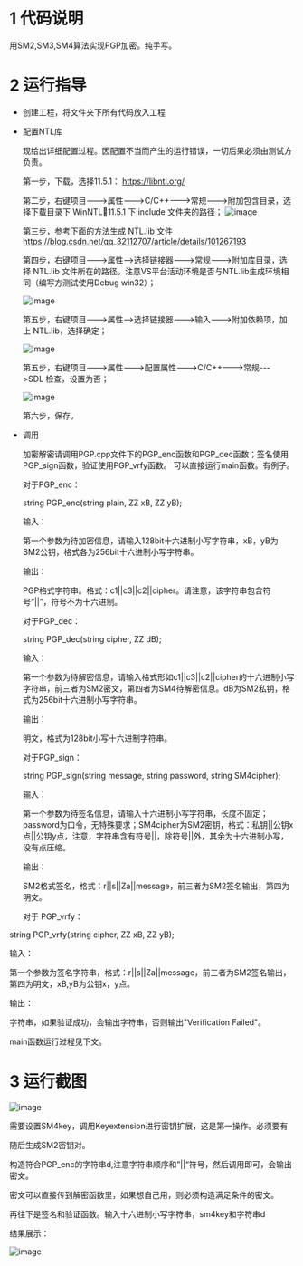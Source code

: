 # 1 代码说明

用SM2,SM3,SM4算法实现PGP加密。纯手写。

# 2 运行指导
- 创建工程，将文件夹下所有代码放入工程

- 配置NTL库

  现给出详细配置过程。因配置不当而产生的运行错误，一切后果必须由测试方负责。
  
  第一步，下载，选择11.5.1：
  [https://libntl.org/ ](https://libntl.org/download.html)
  
  第二步，右键项目--->属性--->C/C++--->常规--->附加包含目录，选择下载目录下 WinNTL11.5.1 下 include 文件夹的路径；
  ![image](https://raw.githubusercontent.com/Pozsk209/automatic-octo-tribble/main/pic/p1.png)
  
  第三步，参考下面的方法生成 NTL.lib 文件
  https://blog.csdn.net/qq_32112707/article/details/101267193
  
  第四步，右键项目--->属性-->选择链接器--->常规--->附加库目录，选择 NTL.lib 文件所在的路径。注意VS平台活动环境是否与NTL.lib生成环境相同（编写方测试使用Debug win32）；
  
  ![image](https://raw.githubusercontent.com/Pozsk209/automatic-octo-tribble/main/pic/p2.png)

  
  第五步，右键项目--->属性-->选择链接器--->输入--->附加依赖项，加上 NTL.lib，选择确定；
  
  ![image](https://raw.githubusercontent.com/Pozsk209/automatic-octo-tribble/main/pic/p3.png)
  
  第五步，右键项目--->属性--->配置属性--->C/C++--->常规--->SDL 检查，设置为否；
    
  ![image](https://raw.githubusercontent.com/Pozsk209/automatic-octo-tribble/main/pic/p4.png)

  第六步，保存。
  
- 调用

  加密解密请调用PGP.cpp文件下的PGP_enc函数和PGP_dec函数；签名使用PGP_sign函数，验证使用PGP_vrfy函数。 可以直接运行main函数。有例子。
  
  对于PGP_enc：
  
  string PGP_enc(string plain, ZZ xB, ZZ yB); 
  
  输入：
  
  第一个参数为待加密信息，请输入128bit十六进制小写字符串，xB，yB为SM2公钥，格式各为256bit十六进制小写字符串。 
  
  输出：
  
  PGP格式字符串。格式：c1||c3||c2||cipher。请注意，该字符串包含符号“||”，符号不为十六进制。
  
  对于PGP_dec：
  
  string PGP_dec(string cipher, ZZ dB); 
  
  输入：
  
  第一个参数为待解密信息，请输入格式形如c1||c3||c2||cipher的十六进制小写字符串，前三者为SM2密文，第四者为SM4待解密信息。dB为SM2私钥，格式为256bit十六进制小写字符串。 
  
  输出：
  
  明文，格式为128bit小写十六进制字符串。

  对于PGP_sign：
  
  string PGP_sign(string message, string password, string SM4cipher);
  
  输入：
  
  第一个参数为待签名信息，请输入十六进制小写字符串，长度不固定；password为口令，无特殊要求；SM4cipher为SM2密钥，格式：私钥||公钥x点||公钥y点，注意，字符串含有符号||，除符号||外，其余为十六进制小写，没有点压缩。 
  
  输出：
  
  SM2格式签名，格式：r||s||Za||message，前三者为SM2签名输出，第四为明文。
  
  对于 PGP_vrfy：
  
string PGP_vrfy(string cipher, ZZ xB, ZZ yB);
  
  输入：
  
  第一个参数为签名字符串，格式：r||s||Za||message，前三者为SM2签名输出，第四为明文，xB,yB为公钥x，y点。 
  
  输出：
  
  字符串，如果验证成功，会输出字符串，否则输出"Verification Failed"。
  
  main函数运行过程见下文。

# 3 运行截图

![image](https://raw.githubusercontent.com/Pozsk209/automatic-octo-tribble/main/pic/PGP_1.png)

需要设置SM4key，调用Keyextension进行密钥扩展，这是第一操作。必须要有

随后生成SM2密钥对。

构造符合PGP_enc的字符串d,注意字符串顺序和”||“符号，然后调用即可，会输出密文。

密文可以直接传到解密函数里，如果想自己用，则必须构造满足条件的密文。

再往下是签名和验证函数。输入十六进制小写字符串，sm4key和字符串d

结果展示：

![image](https://raw.githubusercontent.com/Pozsk209/automatic-octo-tribble/main/pic/PGP_2.png)
